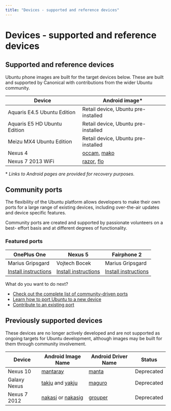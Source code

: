 ```yaml
---
title: "Devices - supported and reference devices"
---
```


# Devices - supported and reference devices


## Supported and reference devices

Ubuntu phone images are built for the target devices below. These are built
and supported by Canonical with contributions from the wider Ubuntu community.


Device | Android image*
------ | -------------
Aquaris E4.5 Ubuntu Edition | Retail device, Ubuntu pre-installed
Aquaris E5 HD Ubuntu Edition  | Retail device, Ubuntu pre-installed
Meizu MX4 Ubuntu Edition | Retail device, Ubuntu pre-installed
Nexus 4 | [occam](https://developers.google.com/android/nexus/images#occam), [mako](https://developers.google.com/android/nexus/drivers#mako)
Nexus 7 2013 WiFi | [razor](https://developers.google.com/android/nexus/images#razor), [flo](https://developers.google.com/android/nexus/drivers#flo)

\* _Links to Android pages are provided for recovery purposes._

## Community ports

The flexibility of the Ubuntu platform allows developers to make their own
ports for a large range of existing devices, including over-the-air updates
and device specific features.

Community ports are created and supported by passionate volunteers on a best-
effort basis and at different degrees of functionality.

### Featured ports

OnePlus One | Nexus 5 | Fairphone 2
----------- | ------- | -----------
Marius Gripsgard | Vojtech Bocek | Marius Gripsgard
[Install instructions](https://devices.ubports.com.md#/bacon) | [Install instructions](https://wiki.ubuntu.com/Touch/Devices#Server_at_http:.2BAC8ALw-system-image.tasemnice.eu) | [Install instructions](https://devices.ubports.com.md#/FP2)

What do you want to do next?

  * [Check out the complete list of community-driven ports](https://wiki.ubuntu.com/Touch/Devices)
  * [Learn how to port Ubuntu to a new device](https://developer.ubuntu.com/en/start/ubuntu-for-devices/porting-new-device)
  * [Contribute to an existing port](https://webchat.freenode.net/?channels=ubuntu-touch)


## Previously supported devices

These devices are no longer actively developed and are not supported as
ongoing targets for Ubuntu development, although images may be built for them
through community involvement.

Device | Android Image Name | Android Driver Name | Status
------ | ------------------ | ------------------- | ------
Nexus 10 | [mantaray](https://developers.google.com/android/nexus/images#mantaray) | [manta](https://developers.google.com/android/nexus/drivers#manta) | Deprecated
Galaxy Nexus | [takju](https://developers.google.com/android/nexus/images#takju) and [yakju](https://developers.google.com/android/nexus/images#yakju) | [maguro](https://developers.google.com/android/nexus/drivers#maguro) | Deprecated
Nexus 7 2012 | [nakasi](https://developers.google.com/android/nexus/images#nakasi) or [nakasig](https://developers.google.com/android/nexus/images#nakasig) | [grouper](https://developers.google.com/android/nexus/drivers#grouper) | Deprecated
